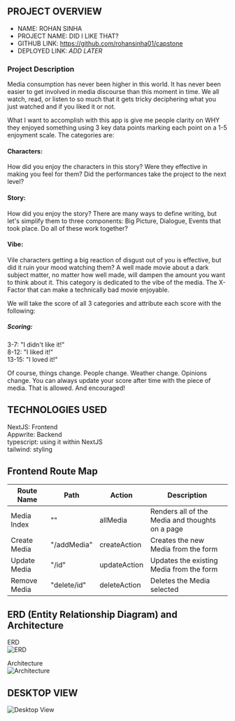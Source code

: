 ## PROJECT OVERVIEW

- NAME: ROHAN SINHA
- PROJECT NAME: DID I LIKE THAT?
- GITHUB LINK: https://github.com/rohansinha01/capstone
- DEPLOYED LINK: *ADD LATER*
### Project Description

Media consumption has never been higher in this world. It has never been easier to get involved in media discourse than this moment in time. We all watch, read, or listen to so much that it gets tricky deciphering what you just watched and if you liked it or not. 

What I want to accomplish with this app is give me people clarity on WHY they enjoyed something using 3 key data points marking each point on a 1-5 enjoyment scale. The categories are:

#### Characters:
How did you enjoy the characters in this story? Were they effective in making you feel for them? Did the performances take the project to the next level? 

#### Story:
How did you enjoy the story? There are many ways to define writing, but let's simplify them to three components: Big Picture, Dialogue, Events that took place. Do all of these work together?

#### Vibe: 
Vile characters getting a big reaction of disgust out of you is effective, but did it ruin your mood watching them? A well made movie about a dark subject matter, no matter how well made, will dampen the amount you want to think about it. This category is dedicated to the vibe of the media. The X-Factor that can make a technically bad movie enjoyable.

We will take the score of all 3 categories and attribute each score with the following:

##### Scoring:
3-7: "I didn't like it!"<br>
8-12: "I liked it!"<br>
13-15: "I loved it!"

Of course, things change. People change. Weather change. Opinions change. You can always update your score after time with the piece of media. That is allowed. And encouraged!


## TECHNOLOGIES USED

NextJS: Frontend<br>
Appwrite: Backend<br>
typescript: using it within NextJS<br>
tailwind: styling

## Frontend Route Map
| Route Name | Path  | Action | Description |
|------------|----------|--------|-------------|
| Media Index | ""  | allMedia  |  Renders all of the Media and thoughts on a page |
| Create Media | "/addMedia" | createAction | Creates the new Media from the form |
| Update Media | "/id"  | updateAction | Updates the existing Media from the form  |
| Remove Media | "delete/id" | deleteAction | Deletes the Media selected |



## ERD (Entity Relationship Diagram) and Architecture
ERD<br>
![ERD](https://imgur.com/ahw3Qg3.png)

Architecture<br>
![Architecture](https://imgur.com/KctWBno.png)


## DESKTOP VIEW
![Desktop View](https://imgur.com/bpnhbHZ.png)


